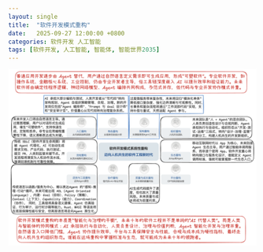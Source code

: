 ```yaml
---
layout: single
title:  "软件开发模式重构"
date:   2025-09-27 12:00:00 +0800
categories: 软件开发 人工智能
tags: [软件开发, 人工智能, 智能体, 智能世界2035]
---
```



<!--more-->

![](/images/2025/IntelligentWorld2035/Software-Development-Model-Refactoring.png)
